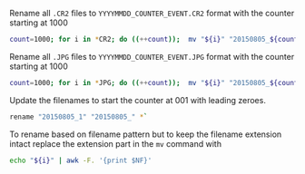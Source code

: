 Rename all `.CR2` files to `YYYYMMDD_COUNTER_EVENT.CR2` format with the counter starting at 1000

```bash
count=1000; for i in *CR2; do ((++count));  mv "${i}" "20150805_${count}_AbcBirthday.CR2"; done
```

Rename all `.JPG` files to `YYYYMMDD_COUNTER_EVENT.JPG` format with the counter starting at 1000

```bash
count=1000; for i in *JPG; do ((++count));  mv "${i}" "20150805_${count}_AbcBirthday.JPG"; done
```

Update the filenames to start the counter at 001 with leading zeroes.

```bash
rename "20150805_1" "20150805_" *`
```

To rename based on filename pattern but to keep the filename extension intact replace the extension part in the `mv` command with

```bash
echo "${i}" | awk -F. '{print $NF}'
```
